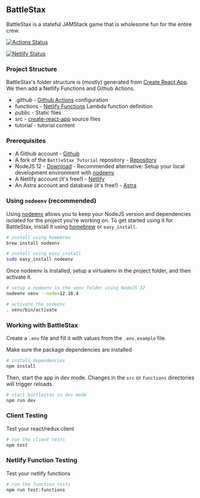 ## BattleStax 

BattleStax is a stateful JAMStack game that is wholesome fun for the entire crew.

[![Actions Status](https://github.com/kidrecursive/battlestax-tutorial/workflows/BattleStax%20Tests/badge.svg)](https://github.com/kidrecursive/battlestax-tutorial/actions) 

[![Netlify Status](https://api.netlify.com/api/v1/badges/e265340f-c6a6-4d7b-b24c-438b87c67876/deploy-status)](https://app.netlify.com/sites/battlestax-tutorial/deploys)

### Project Structure

BattleStax's folder structure is (mostly) generated from [Create React App](https://github.com/facebook/create-react-app). We then add a Netlify Functions and Github Actions.

- .github - [Github Actions](https://github.com/features/actions) configuration
- functions - [Netlify Functions](https://www.netlify.com/products/functions/) Lambda function definition
- public - Static files
- src - [create-react-app](https://github.com/facebook/create-react-app) source files
- tutorial - tutorial content

### Prerequisites
-  A Github account - [Github](https://github.com)
-  A fork of the `BattleStax Tutorial` repository - [Repository](https://github.com/kidrecursive/battlestax-tutorial)
-  NodeJS 12 - [Download](https://nodejs.org/en/download/) - Recommended alternative: Setup your local development environment with [nodeenv](#nodeenv)
-  A Netlify account (it's free!) - [Netlify](https://www.netlify.com)
-  An Astra account and database (it's free!) - [Astra](https://astra.datastax.com/)

### Using `nodeenv` (recommended)

Using [nodeenv](https://github.com/ekalinin/nodeenv) allows you to keep your NodeJS version and dependencies isolated for the project you're 
working on. To get started using it for BattleStax, install it using [homebrew](https://formulae.brew.sh/formula/nodeenv) or `easy_install`.
```sh
# install using homebrew
brew install nodeenv

# install using easy_install
sudo easy_install nodeenv
```

Once nodeenv is installed, setup a virtualenv in the project folder, and then activate it.

```sh
# setup a nodeenv in the venv folder using NodeJS 12
nodeenv venv --node=12.18.4

# activate the nodeenv
. venv/bin/activate
```

### Working with BattleStax

Create a `.env` file and fill it with values from the `.env.example` file.

Make sure the package dependencies are installed
```sh
# install dependencies
npm install
```

Then, start the app in dev mode. Changes in the `src` or `functions` directories will trigger reloads.

```sh
# start battlestax in dev mode
npm run dev
```

### Client Testing

Test your react/redux client 
```sh
# run the client tests
npm test
```

### Netlify Function Testing

Test your netlify functions 
```sh
# run the function tests
npm run test:functions
```
